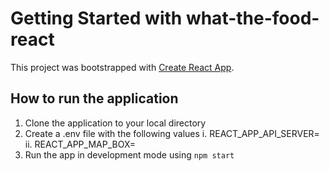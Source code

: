 # Getting Started with what-the-food-react

This project was bootstrapped with [Create React App](https://github.com/facebook/create-react-app).

## How to run the application

1. Clone the application to your local directory
2. Create a .env file with the following values
  i. REACT_APP_API_SERVER=<API SERVER ADDRESS>
  ii. REACT_APP_MAP_BOX=<MAPBOX STYLE MAP URL>
3. Run the app in development mode using `npm start`
